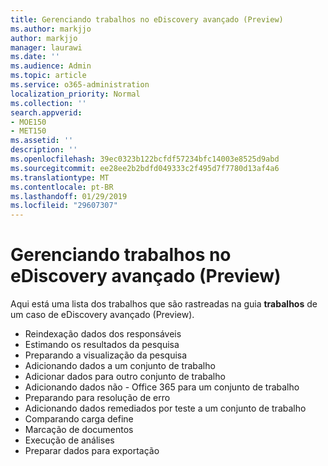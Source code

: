 ```yaml
---
title: Gerenciando trabalhos no eDiscovery avançado (Preview)
ms.author: markjjo
author: markjjo
manager: laurawi
ms.date: ''
ms.audience: Admin
ms.topic: article
ms.service: o365-administration
localization_priority: Normal
ms.collection: ''
search.appverid:
- MOE150
- MET150
ms.assetid: ''
description: ''
ms.openlocfilehash: 39ec0323b122bcfdf57234bfc14003e8525d9abd
ms.sourcegitcommit: ee28ee2b2bdfd049333c2f495d7f7780d13af4a6
ms.translationtype: MT
ms.contentlocale: pt-BR
ms.lasthandoff: 01/29/2019
ms.locfileid: "29607307"
---
```

# <a name="managing-jobs-in-advanced-ediscovery-preview"></a>Gerenciando trabalhos no eDiscovery avançado (Preview)

Aqui está uma lista dos trabalhos que são rastreadas na guia **trabalhos** de um caso de eDiscovery avançado (Preview).

- Reindexação dados dos responsáveis
- Estimando os resultados da pesquisa
- Preparando a visualização da pesquisa
- Adicionando dados a um conjunto de trabalho
- Adicionar dados para outro conjunto de trabalho
- Adicionando dados não - Office 365 para um conjunto de trabalho
- Preparando para resolução de erro
- Adicionando dados remediados por teste a um conjunto de trabalho
- Comparando carga define
- Marcação de documentos
- Execução de análises
- Preparar dados para exportação

